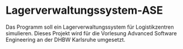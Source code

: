 # Lagerverwaltungssystem-ASE

Das Programm soll ein Lagerverwaltungssystem für Logistikzentren simulieren. Dieses Projekt wird für die Vorlesung Advanced Software Engineering an der DHBW Karlsruhe umgesetzt.
